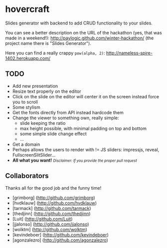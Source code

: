 hovercraft
==========

Slides generator with backend to add CRUD functionality to your slides.

You can see a better description on the URL of the hackathon (yes, that was made in a weekend!): http://paylogic.github.com/winter-hackathon/ (the project name there is "Slides Generator").

Here you can find a really crappy `pow(alpha, 2)`: http://nameless-spire-1402.herokuapp.com/


TODO
----

* Add new presentation
* Resize text properly on the editor
* Click on the slide on the editor will center it on the screen instead force you to scroll
* Some stylism
* Get the fonts directly from API instead hardcode them
* Change the viewer to something own, really simple:
    * slide keeping the ratio
    * max height possible, with minimal padding on top and bottom
    * some simple slide change effect
    * ...
* Get a domain
* Perhaps allows the users to render with != JS sliders: impressjs, reveal, FullscreenSlitSlider...
* **All what you want!** <small>*Disclaimer: If you provide the proper pull request*</small>


Collaborators
-------------

Thanks all for the good job and the funny time!

* [grimborg] (http://github.com/grimborg)
* [hvdklauw] (http://github.com/hvdklauw)
* [tarmack] (http://github.com/tarmack)
* [thedjinn] (http://github.com/thedjinn)
* [Luit] (http://github.com/Luit)
* [jjalonso] (http://github.com/jjalonso)
* [wolktm] (http://github.com/wolktm)
* [kevindeboer] (http://github.com/kevindeboer)
* [agonzalezro] (http://github.com/agonzalezro)
